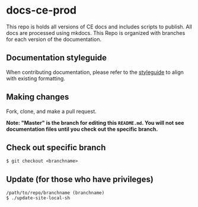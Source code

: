 # docs-ce-prod 


This repo is holds all versions of CE docs and includes scripts to publish.  All docs are processed using mkdocs. This Repo is organized with branches for each version of the documentation.

## Documentation styleguide 

When contributing documentation, please refer to the [styleguide](https://github.com/GluuFederation/docs-style-guide) to align with existing formatting. 

## Making changes
Fork, clone, and make a pull request.

**Note: "Master" is the branch for editing this `README.md`.  You will not see documentation files until you check out the specific branch.**

## Check out specific branch

`$ git checkout <branchname>`

## Update (for those who have privileges)

```
/path/to/repo/branchname (branchname)
$ ./update-site-local-sh
```

